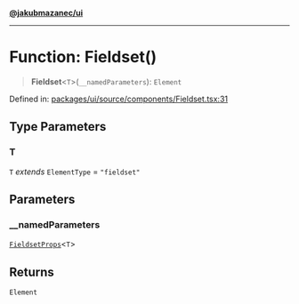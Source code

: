 [**@jakubmazanec/ui**](../README.md)

---

# Function: Fieldset()

> **Fieldset**\<`T`\>(`__namedParameters`): `Element`

Defined in:
[packages/ui/source/components/Fieldset.tsx:31](https://github.com/jakubmazanec/tools/blob/5907d31a071e860d7db8b8a00f698d18fe23e18a/packages/ui/source/components/Fieldset.tsx#L31)

## Type Parameters

### T

`T` _extends_ `ElementType` = `"fieldset"`

## Parameters

### \_\_namedParameters

[`FieldsetProps`](../type-aliases/FieldsetProps.md)\<`T`\>

## Returns

`Element`
